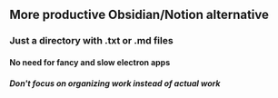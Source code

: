 ## More productive Obsidian/Notion alternative

### Just a directory with .txt or .md files

#### No need for fancy and slow electron apps

##### Don't focus on organizing work instead of actual work
